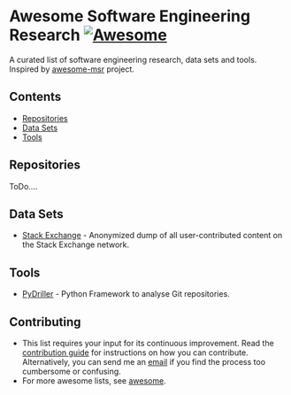 # Awesome Software Engineering Research [![Awesome](https://awesome.re/badge.svg)](https://awesome.re)
A curated list of software engineering research, data sets and tools. Inspired by [awesome-msr](https://github.com/dspinellis/awesome-msr) project.

## Contents
- [Repositories](#repositories)
- [Data Sets](#data-sets)
- [Tools](#tools)

## Repositories

ToDo....

## Data Sets
- [Stack Exchange](https://archive.org/details/stackexchange) - Anonymized dump of all user-contributed content on the Stack Exchange network.

## Tools
- [PyDriller](https://github.com/ishepard/pydriller) - Python Framework to analyse Git repositories.

## Contributing
- This list requires your input for its continuous improvement.
  Read the [contribution guide](contributing.md) for instructions on how
  you can contribute.
  Alternatively, you can send me an [email](lmwtclmwtc@outlook.com)
  if you find the process too cumbersome or confusing.
- For more awesome lists, see [awesome](https://github.com/sindresorhus/awesome).

